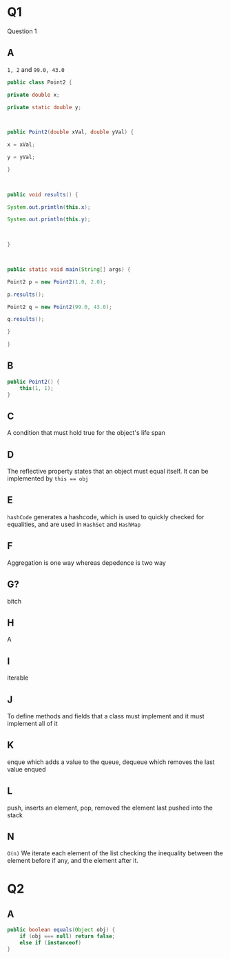 
# Q1
Question 1
## A
`1, 2`
and
`99.0, 43.0`

```java
public class Point2 {

private double x;

private static double y;

  

public Point2(double xVal, double yVal) {

x = xVal;

y = yVal;

}

  

public void results() {

System.out.println(this.x);

System.out.println(this.y);

  

}

  

public static void main(String[] args) {

Point2 p = new Point2(1.0, 2.0);

p.results();

Point2 q = new Point2(99.0, 43.0);

q.results();

}

}
```
## B
```java
public Point2() {
	this(1, 1);
}
```
## C
A condition that must hold true for the object's life span
## D
The reflective property states that an object must equal itself. It can be implemented by `this == obj`
## E
`hashCode` generates a hashcode, which is used to quickly checked for equalities, and are used in `HashSet` and `HashMap`
## F
Aggregation is one way whereas depedence is two way
## G?
bitch
## H
A
## I
iterable
## J
To define methods and fields that a class must implement and it must implement all of it
## K
enque which adds a value to the queue, dequeue which removes the last value enqued 

## L
push, inserts an element, pop, removed the element last pushed into the stack
## N
`O(n)`
We iterate each element of the list checking the inequality between the element before if any, and the element after it. 

# Q2

## A
```java
public boolean equals(Object obj) {
	if (obj === null) return false;
	else if (instanceof)
}
```